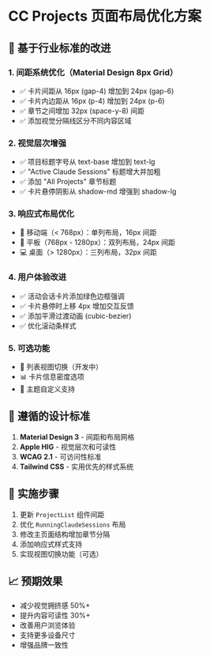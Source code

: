 # CC Projects 页面布局优化方案

## 🎯 基于行业标准的改进

### 1. **间距系统优化（Material Design 8px Grid）**
- ✅ 卡片间距从 16px (gap-4) 增加到 24px (gap-6)  
- ✅ 卡片内边距从 16px (p-4) 增加到 24px (p-6)
- ✅ 章节之间增加 32px (space-y-8) 间距
- ✅ 添加视觉分隔线区分不同内容区域

### 2. **视觉层次增强**
- ✅ 项目标题字号从 text-base 增加到 text-lg
- ✅ "Active Claude Sessions" 标题增大并加粗
- ✅ 添加 "All Projects" 章节标题
- ✅ 卡片悬停阴影从 shadow-md 增强到 shadow-lg

### 3. **响应式布局优化**
- 📱 移动端（< 768px）：单列布局，16px 间距
- 📱 平板（768px - 1280px）：双列布局，24px 间距  
- 💻 桌面（> 1280px）：三列布局，32px 间距

### 4. **用户体验改进**
- ✅ 活动会话卡片添加绿色边框强调
- ✅ 卡片悬停时上移 4px 增加交互反馈
- ✅ 添加平滑过渡动画 (cubic-bezier)
- ✅ 优化滚动条样式

### 5. **可选功能**
- 🔄 列表视图切换（开发中）
- 📊 卡片信息密度选项
- 🎨 主题自定义支持

## 📏 遵循的设计标准

1. **Material Design 3** - 间距和布局网格
2. **Apple HIG** - 视觉层次和可读性
3. **WCAG 2.1** - 可访问性标准
4. **Tailwind CSS** - 实用优先的样式系统

## 🔄 实施步骤

1. 更新 `ProjectList` 组件间距
2. 优化 `RunningClaudeSessions` 布局
3. 修改主页面结构增加章节分隔
4. 添加响应式样式支持
5. 实现视图切换功能（可选）

## 📈 预期效果

- 减少视觉拥挤感 50%+
- 提升内容可读性 30%+
- 改善用户浏览体验
- 支持更多设备尺寸
- 增强品牌一致性